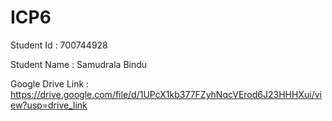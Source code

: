 # ICP6
Student Id : 700744928

Student Name : Samudrala Bindu

Google Drive Link : https://drive.google.com/file/d/1UPcX1kb377FZyhNqcVErod6J23HHHXui/view?usp=drive_link
